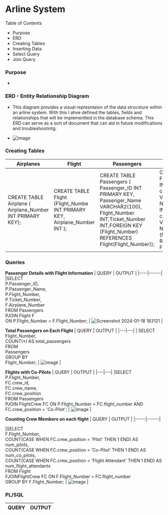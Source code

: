 # **Arline System** 

Table of Contents
- Purpose
- ERD 
- Creating Tables
- Inserting Data
- Select Query
- Join Query 


### Purpose
- 

### ERD - Entity Relationship Diagram
- This diagram provides a visual represntaion of the data strucsture within an arline system. With this I ahve defined the tables, fields and relationships that will be implementted in the database schema. This ERD can serve as a sort of document that can aid in future modifications and troubleshootintg. 

- ![image](https://github.com/LuseroNajera/SQL-Projects/assets/155403528/5f1fb243-2835-4e4e-847b-f68a6960f69e)


### Creating Tables 


| **Airplanes** | **Flight** | **Passengers** | **Flight Crew** | 
|---|---|---|---|
|CREATE TABLE Airplane ( Airplane_Number INT PRIMARY KEY); | CREATE TABLE Flight (Flight_Numbe INT PRIMARY KEY, Airplane_Number INT ); | CREATE TABLE Passengers ( Passenger_ID INT PRIMARY KEY, Passenger_Name VARCHAR2(100), Flight_Number INT,Ticket_Number INT,FOREIGN KEY (Flight_Number) REFERENCES Flight(Flight_Number)); | CREATE TABLE FlightCrew (crew_id INT PRIMARY KEY, crew_name VARCHAR(255) NOT NULL, flight_number INT NOT NULL crew_position VARCHAR(50) NOT NULL, FOREIGN KEY (flight_number) REFERENCES Flight(flight_number)); | 

### Queries

**Passenger Details with Flight Information**
| QUERY | OUTPUT |
|----|------|
|SELECT <br/> P.Passenger_ID,<br/> P.Passenger_Name,<br/> P.Flight_Number,<br/> P.Ticket_Number,<br/> F.Airplane_Number <br/> FROM Passengers <br/> PJOIN Flight F <br/> ON P.Flight_Number = F.Flight_Number; | ![Screenshot 2024-01-18 183121](https://github.com/LuseroNajera/SQL-Projects/assets/155403528/1d969add-8ae0-499d-9c07-cc2d668a09a2) | 



**Total Passengers on Each Flight**
| QUERY | OUTPUT |
|---|---|
| SELECT <br/> Flight_Number, <br/>COUNT(*) AS total_passengers <br/>FROM <br/> Passengers <br/>GROUP BY<br/>Flight_Number;  | ![image](https://github.com/LuseroNajera/SQL-Projects/assets/155403528/641c979a-01e1-4f9e-994a-ebe0b7e43574) |


**Flights with Co-Pilots**
| QUERY | OUTPUT |
|---|---|
|SELECT <br/>P.Flight_Number, <br/>FC.crew_id,<br/>FC.crew_name, <br/>FC.crew_position <br/>FROM Passengers <br/>PJOIN
  FlightCrew FC ON P.Flight_Number = FC.flight_number AND FC.crew_position = 'Co-Pilot'; | ![image](https://github.com/LuseroNajera/SQL-Projects/assets/155403528/e67a91d6-f5bb-4611-a854-6e7b887ae47b) | 

  
**Counting Crew Members on each flight**
| QUERY | OUTPUT |
|:----:|------|

|SELECT <br/>F.Flight_Number, <br/> COUNT(CASE WHEN FC.crew_position = 'Pilot' THEN 1 END) AS num_pilots, <br/>COUNT(CASE WHEN FC.crew_position = 'Co-Pilot' THEN 1 END) AS num_co_pilots, <br/>COUNT(CASE WHEN FC.crew_position = 'Flight Attendant' THEN 1 END) AS num_flight_attendants<br/>FROM Flight <br/>FJOINFlightCrew FC ON F.Flight_Number = FC.flight_number <br/>GROUP BY F.Flight_Number; | ![image](https://github.com/LuseroNajera/SQL-Projects/assets/155403528/23dbf1fa-f4b5-43bc-83e6-db937eb5ffb6) | 


### PL/SQL 
| QUERY | OUTPUT |
|----|------|

